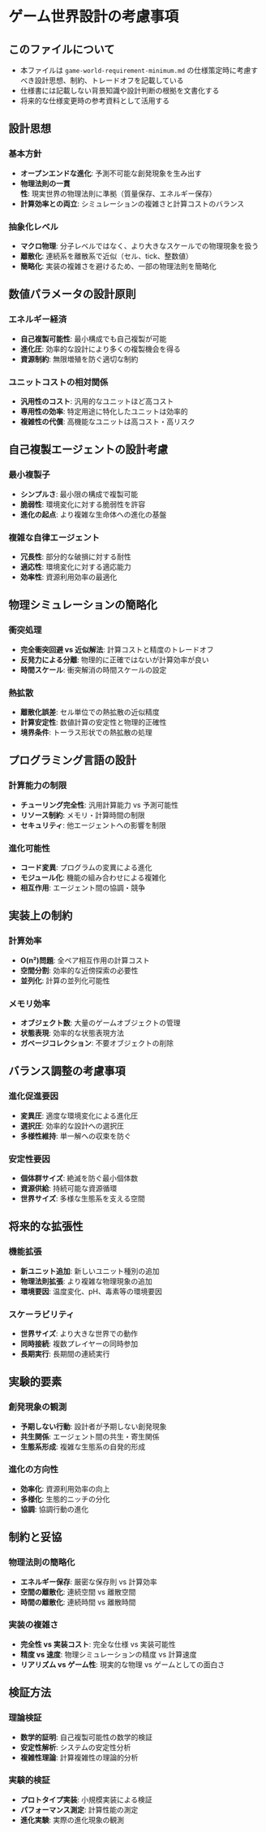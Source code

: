 # ゲーム世界設計の考慮事項

## このファイルについて

- 本ファイルは `game-world-requirement-minimum.md` の仕様策定時に考慮すべき設計思想、制約、トレードオフを記載している
- 仕様書には記載しない背景知識や設計判断の根拠を文書化する
- 将来的な仕様変更時の参考資料として活用する

## 設計思想

### 基本方針
- **オープンエンドな進化**: 予測不可能な創発現象を生み出す
- **物理法則の一貫性**: 現実世界の物理法則に準拠（質量保存、エネルギー保存）
- **計算効率との両立**: シミュレーションの複雑さと計算コストのバランス

### 抽象化レベル
- **マクロ物理**: 分子レベルではなく、より大きなスケールでの物理現象を扱う
- **離散化**: 連続系を離散系で近似（セル、tick、整数値）
- **簡略化**: 実装の複雑さを避けるため、一部の物理法則を簡略化

## 数値パラメータの設計原則

### エネルギー経済
- **自己複製可能性**: 最小構成でも自己複製が可能
- **進化圧**: 効率的な設計により多くの複製機会を得る
- **資源制約**: 無限増殖を防ぐ適切な制約

### ユニットコストの相対関係
- **汎用性のコスト**: 汎用的なユニットほど高コスト
- **専用性の効率**: 特定用途に特化したユニットは効率的
- **複雑性の代償**: 高機能なユニットは高コスト・高リスク

## 自己複製エージェントの設計考慮

### 最小複製子
- **シンプルさ**: 最小限の構成で複製可能
- **脆弱性**: 環境変化に対する脆弱性を許容
- **進化の起点**: より複雑な生命体への進化の基盤

### 複雑な自律エージェント
- **冗長性**: 部分的な破損に対する耐性
- **適応性**: 環境変化に対する適応能力
- **効率性**: 資源利用効率の最適化

## 物理シミュレーションの簡略化

### 衝突処理
- **完全衝突回避 vs 近似解法**: 計算コストと精度のトレードオフ
- **反発力による分離**: 物理的に正確ではないが計算効率が良い
- **時間スケール**: 衝突解消の時間スケールの設定

### 熱拡散
- **離散化誤差**: セル単位での熱拡散の近似精度
- **計算安定性**: 数値計算の安定性と物理的正確性
- **境界条件**: トーラス形状での熱拡散の処理

## プログラミング言語の設計

### 計算能力の制限
- **チューリング完全性**: 汎用計算能力 vs 予測可能性
- **リソース制約**: メモリ・計算時間の制限
- **セキュリティ**: 他エージェントへの影響を制限

### 進化可能性
- **コード変異**: プログラムの変異による進化
- **モジュール化**: 機能の組み合わせによる複雑化
- **相互作用**: エージェント間の協調・競争

## 実装上の制約

### 計算効率
- **O(n²)問題**: 全ペア相互作用の計算コスト
- **空間分割**: 効率的な近傍探索の必要性
- **並列化**: 計算の並列化可能性

### メモリ効率
- **オブジェクト数**: 大量のゲームオブジェクトの管理
- **状態表現**: 効率的な状態表現方法
- **ガベージコレクション**: 不要オブジェクトの削除

## バランス調整の考慮事項

### 進化促進要因
- **変異圧**: 適度な環境変化による進化圧
- **選択圧**: 効率的な設計への選択圧
- **多様性維持**: 単一解への収束を防ぐ

### 安定性要因
- **個体群サイズ**: 絶滅を防ぐ最小個体数
- **資源供給**: 持続可能な資源循環
- **世界サイズ**: 多様な生態系を支える空間

## 将来的な拡張性

### 機能拡張
- **新ユニット追加**: 新しいユニット種別の追加
- **物理法則拡張**: より複雑な物理現象の追加
- **環境要因**: 温度変化、pH、毒素等の環境要因

### スケーラビリティ
- **世界サイズ**: より大きな世界での動作
- **同時接続**: 複数プレイヤーの同時参加
- **長期実行**: 長期間の連続実行

## 実験的要素

### 創発現象の観測
- **予期しない行動**: 設計者が予期しない創発現象
- **共生関係**: エージェント間の共生・寄生関係
- **生態系形成**: 複雑な生態系の自発的形成

### 進化の方向性
- **効率化**: 資源利用効率の向上
- **多様化**: 生態的ニッチの分化
- **協調**: 協調行動の進化

## 制約と妥協

### 物理法則の簡略化
- **エネルギー保存**: 厳密な保存則 vs 計算効率
- **空間の離散化**: 連続空間 vs 離散空間
- **時間の離散化**: 連続時間 vs 離散時間

### 実装の複雑さ
- **完全性 vs 実装コスト**: 完全な仕様 vs 実装可能性
- **精度 vs 速度**: 物理シミュレーションの精度 vs 計算速度
- **リアリズム vs ゲーム性**: 現実的な物理 vs ゲームとしての面白さ

## 検証方法

### 理論検証
- **数学的証明**: 自己複製可能性の数学的検証
- **安定性解析**: システムの安定性分析
- **複雑性理論**: 計算複雑性の理論的分析

### 実験的検証
- **プロトタイプ実装**: 小規模実装による検証
- **パフォーマンス測定**: 計算性能の測定
- **進化実験**: 実際の進化現象の観測